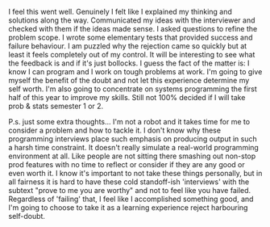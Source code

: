 I feel this went well. Genuinely I felt like I explained my thinking
and solutions along the way. Communicated my ideas with the interviewer
and checked with them if the ideas made sense. I asked questions to
refine the problem scope. I wrote some elementary tests that
provided success and failure behaviour. I am puzzled why the rejection
came so quickly but at least it feels completely out of my control. It
will be interesting to see what the feedback is and if it's just bollocks.
I guess the fact of the matter is: I know I can program and I work on 
tough problems at work. I'm going to give myself the benefit of the doubt
and not let this experience determine my self worth. I'm also going to
concentrate on systems programming the first half of this year to improve
my skills. Still not 100% decided if I will take prob & stats semester 1
or 2.

P.s. just some extra thoughts... I'm not a robot and it takes time
for me to consider a problem and how to tackle it. I don't know why
these programming interviews place such emphasis on producing
output in such a harsh time constraint. It doesn't really simulate
a real-world programming environment at all. Like people are not sitting
there smashing out non-stop prod features with no time to reflect or
consider if they are any good or even worth it. I know it's important
to not take these things personally, but in all fairness it is hard to 
have these cold standoff-ish 'interviews' with the subtext 
"prove to me you are worthy" and not to feel like you have failed.
Regardless of 'failing' that, I feel like I accomplished something good,
and I'm going to choose to take it as a learning experience reject harbouring
self-doubt.
